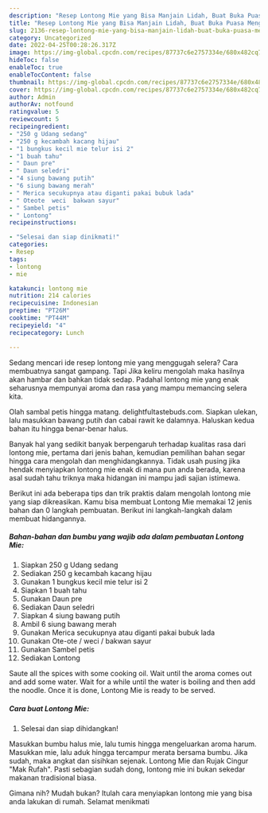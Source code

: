 ```yaml
---
description: "Resep Lontong Mie yang Bisa Manjain Lidah, Buat Buka Puasa Menggugah Selera"
title: "Resep Lontong Mie yang Bisa Manjain Lidah, Buat Buka Puasa Menggugah Selera"
slug: 2136-resep-lontong-mie-yang-bisa-manjain-lidah-buat-buka-puasa-menggugah-selera
category: Uncategorized
date: 2022-04-25T00:28:26.317Z
image: https://img-global.cpcdn.com/recipes/87737c6e2757334e/680x482cq70/lontong-mie-foto-resep-utama.jpg
hideToc: false
enableToc: true
enableTocContent: false
thumbnail: https://img-global.cpcdn.com/recipes/87737c6e2757334e/680x482cq70/lontong-mie-foto-resep-utama.jpg
cover: https://img-global.cpcdn.com/recipes/87737c6e2757334e/680x482cq70/lontong-mie-foto-resep-utama.jpg
author: Admin
authorAv: notfound
ratingvalue: 5
reviewcount: 5
recipeingredient:
- "250 g Udang sedang"
- "250 g kecambah kacang hijau"
- "1 bungkus kecil mie telur isi 2"
- "1 buah tahu"
- " Daun pre"
- " Daun seledri"
- "4 siung bawang putih"
- "6 siung bawang merah"
- " Merica secukupnya atau diganti pakai bubuk lada"
- " Oteote  weci  bakwan sayur"
- " Sambel petis"
- " Lontong"
recipeinstructions:

- "Selesai dan siap dinikmati!"
categories:
- Resep
tags:
- lontong
- mie

katakunci: lontong mie 
nutrition: 214 calories
recipecuisine: Indonesian
preptime: "PT26M"
cooktime: "PT44M"
recipeyield: "4"
recipecategory: Lunch

---
```



Sedang mencari ide resep lontong mie yang menggugah selera? Cara membuatnya sangat gampang. Tapi Jika keliru mengolah maka hasilnya akan hambar dan bahkan tidak sedap. Padahal lontong mie yang enak seharusnya mempunyai aroma dan rasa yang mampu memancing selera kita.


Olah sambal petis hingga matang. delightfultastebuds.com. Siapkan ulekan, lalu masukkan bawang putih dan cabai rawit ke dalamnya. Haluskan kedua bahan itu hingga benar-benar halus.

Banyak hal yang sedikit banyak berpengaruh terhadap kualitas rasa dari lontong mie, pertama dari jenis bahan, kemudian pemilihan bahan segar hingga cara mengolah dan menghidangkannya. Tidak usah pusing jika hendak menyiapkan lontong mie enak di mana pun anda berada, karena asal sudah tahu triknya maka hidangan ini mampu jadi sajian istimewa.


Berikut ini ada beberapa tips dan trik praktis dalam mengolah lontong mie yang siap dikreasikan. Kamu bisa membuat Lontong Mie memakai 12 jenis bahan dan 0 langkah pembuatan. Berikut ini langkah-langkah dalam membuat hidangannya.

<!--inarticleads1-->

##### Bahan-bahan dan bumbu yang wajib ada dalam pembuatan Lontong Mie:

1. Siapkan 250 g Udang sedang
1. Sediakan 250 g kecambah kacang hijau
1. Gunakan 1 bungkus kecil mie telur isi 2
1. Siapkan 1 buah tahu
1. Gunakan  Daun pre
1. Sediakan  Daun seledri
1. Siapkan 4 siung bawang putih
1. Ambil 6 siung bawang merah
1. Gunakan  Merica secukupnya atau diganti pakai bubuk lada
1. Gunakan  Ote-ote / weci / bakwan sayur
1. Gunakan  Sambel petis
1. Sediakan  Lontong


Saute all the spices with some cooking oil. Wait until the aroma comes out and add some water. Wait for a while until the water is boiling and then add the noodle. Once it is done, Lontong Mie is ready to be served. 

<!--inarticleads2-->

##### Cara buat Lontong Mie:


1. Selesai dan siap dihidangkan!

Masukkan bumbu halus mie, lalu tumis hingga mengeluarkan aroma harum. Masukkan mie, lalu aduk hingga tercampur merata bersama bumbu. Jika sudah, maka angkat dan sisihkan sejenak. Lontong Mie dan Rujak Cingur &#34;Mak Rufah&#34;. Pasti sebagian sudah dong, lontong mie ini bukan sekedar makanan tradisional biasa. 

Gimana nih? Mudah bukan? Itulah cara menyiapkan lontong mie yang bisa anda lakukan di rumah. Selamat menikmati
